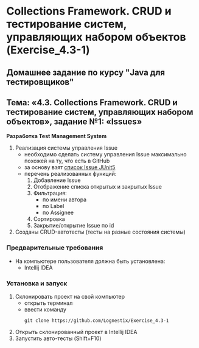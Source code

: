 # Collections Framework. CRUD и тестирование систем, управляющих набором объектов (Exercise_4.3-1)
## Домашнее задание по курсу "Java для тестировщиков"
## Тема: «4.3. Collections Framework. CRUD и тестирование систем, управляющих набором объектов», задание №1: «Issues»
**Разработка Test Management System**
1. Реализация системы управления Issue
	- необходимо сделать систему управления Issue максимально похожей на ту, что есть в GitHub
	- за основу взят [список Issue JUnit5](https://github.com/junit-team/junit5/issues)  
	- перечень реализованных функций:
		1. Добавление Issue
		1. Отображение списка открытых и закрытых Issue
		1. Фильтрация:
			- по имени автора
			- по Label
			- по Assignee
		1. Сортировка
		1. Закрытие/открытие Issue по id
1. Созданы CRUD-автотесты (тесты на разные состояния системы)
### Предварительные требования
- На компьютере пользователя должна быть установлена:
	- Intellij IDEA
### Установка и запуск
1. Склонировать проект на свой компьютер
	- открыть терминал
	- ввести команду 
		```
		git clone https://github.com/Lognestix/Exercise_4.3-1
		```
1. Открыть склонированный проект в Intellij IDEA
1. Запустить авто-тесты (Shift+F10)